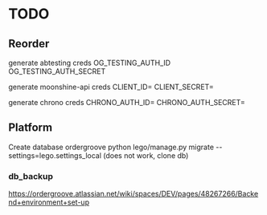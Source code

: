 # TODO

## Reorder

generate abtesting creds
OG_TESTING_AUTH_ID
OG_TESTING_AUTH_SECRET

generate moonshine-api creds
CLIENT_ID=
CLIENT_SECRET=

generate chrono creds
CHRONO_AUTH_ID=
CHRONO_AUTH_SECRET=

## Platform

Create database ordergroove
python lego/manage.py migrate --settings=lego.settings_local (does not work, clone db)

### db_backup

https://ordergroove.atlassian.net/wiki/spaces/DEV/pages/48267266/Backend+environment+set-up
